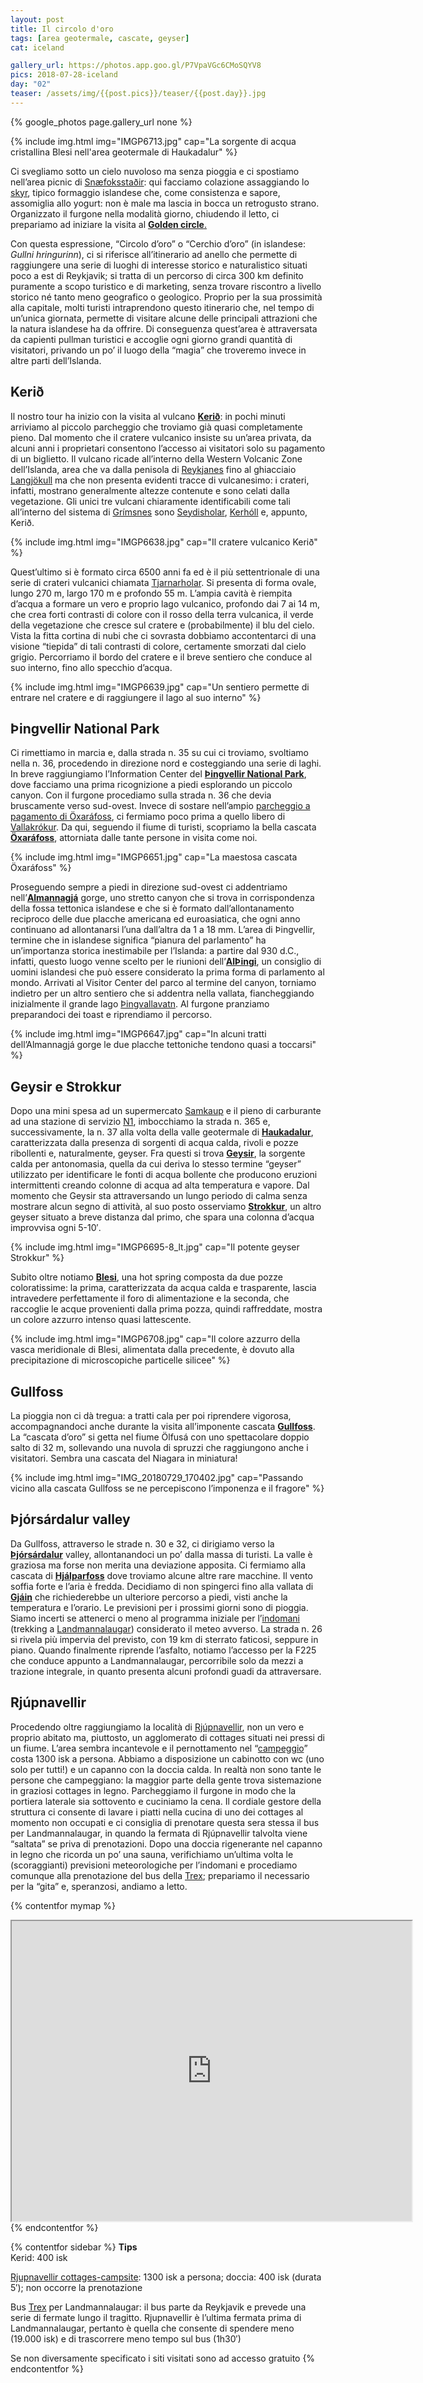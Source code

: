 ```yaml
---
layout: post
title: Il circolo d'oro
tags: [area geotermale, cascate, geyser]
cat: iceland

gallery_url: https://photos.app.goo.gl/P7VpaVGc6CMoSQYV8
pics: 2018-07-28-iceland
day: "02"
teaser: /assets/img/{{post.pics}}/teaser/{{post.day}}.jpg
---
```


{% google_photos page.gallery_url none %}

{% include img.html img="IMGP6713.jpg" cap="La sorgente di acqua cristallina Blesi nell'area geotermale di Haukadalur" %}

Ci svegliamo sotto un cielo nuvoloso ma senza pioggia e ci spostiamo nell’area picnic di [Snæfoksstaðir](http://www.skog.is/index.php?option=com_content&task=view&id=64&Itemid=1): qui facciamo colazione assaggiando lo [skyr](https://it.wikipedia.org/wiki/Skyr), tipico formaggio islandese che, come consistenza e sapore, assomiglia allo yogurt: non è male ma lascia in bocca un retrogusto strano. Organizzato il furgone nella modalità giorno, chiudendo il letto, ci prepariamo ad iniziare la visita al [**Golden circle**.](https://guidetoiceland.is/best-of-iceland/top-9-detours-on-the-golden-circle)

Con questa espressione, “Circolo d’oro” o “Cerchio d’oro” (in islandese: *Gullni hringurinn*), ci si riferisce all’itinerario ad anello che permette di raggiungere una serie di luoghi di interesse storico e naturalistico situati poco a est di Reykjavik; si tratta di un percorso di circa 300 km definito puramente a scopo turistico e di marketing, senza trovare riscontro a livello storico né tanto meno geografico o geologico. Proprio per la sua prossimità alla capitale, molti turisti intraprendono questo itinerario che, nel tempo di un’unica giornata, permette di visitare alcune delle principali attrazioni che la natura islandese ha da offrire. Di conseguenza quest’area è attraversata da capienti pullman turistici e accoglie ogni giorno grandi quantità di visitatori, privando un po’ il luogo della “magia” che troveremo invece in altre parti dell’Islanda.

## Kerið

Il nostro tour ha inizio con la visita al vulcano **[Kerið](https://guidetoiceland.is/travel-iceland/drive/kerid)**: in pochi minuti arriviamo al piccolo parcheggio che troviamo già quasi completamente pieno. Dal momento che il cratere vulcanico insiste su un’area privata, da alcuni anni i proprietari consentono l’accesso ai visitatori solo su pagamento di un biglietto. Il vulcano ricade all’interno della Western Volcanic Zone dell’Islanda, area che va dalla penisola di [Reykjanes](https://www.visitreykjanes.is/en) fino al ghiacciaio [Langjökull](https://guidetoiceland.is/travel-iceland/drive/langjokull) ma che non presenta evidenti tracce di vulcanesimo: i crateri, infatti, mostrano generalmente altezze contenute e sono celati dalla vegetazione. Gli unici tre vulcani chiaramente identificabili come tali all’interno del sistema di [Grímsnes](https://en.wikipedia.org/wiki/Gr%C3%ADmsnes) sono [Seydisholar](http://www.getamap.net/maps/iceland/(ic03)/_seydhisholar/), [Kerhóll](http://www.getamap.net/maps/iceland/(ic09)/_kerholl/) e, appunto, Kerið.

{% include img.html img="IMGP6638.jpg" cap="Il cratere vulcanico Kerið" %}

Quest’ultimo si è formato circa 6500 anni fa ed è il più settentrionale di una serie di crateri vulcanici chiamata [Tjarnarholar](https://icelandroadguide.com/items/tjarnarholar/). Si presenta di forma ovale, lungo 270 m, largo 170 m e profondo 55 m. L’ampia cavità è riempita d’acqua a formare un vero e proprio lago vulcanico, profondo dai 7 ai 14 m, che crea forti contrasti di colore con il rosso della terra vulcanica, il verde della vegetazione che cresce sul cratere e (probabilmente) il blu del cielo. Vista la fitta cortina di nubi che ci sovrasta dobbiamo accontentarci di una visione “tiepida” di tali contrasti di colore, certamente smorzati dal cielo grigio. Percorriamo il bordo del cratere e il breve sentiero che conduce al suo interno, fino allo specchio d’acqua.

{% include img.html img="IMGP6639.jpg" cap="Un sentiero permette di entrare nel cratere e di raggiungere il lago al suo interno" %}

## Þingvellir National Park

Ci rimettiamo in marcia e, dalla strada n. 35 su cui ci troviamo, svoltiamo nella n. 36, procedendo in direzione nord e costeggiando una serie di laghi. In breve raggiungiamo l’Information Center del **[Þingvellir National Park](https://www.thingvellir.is/en/)**, dove facciamo una prima ricognizione a piedi esplorando un piccolo canyon. Con il furgone procediamo sulla strada n. 36 che devia bruscamente verso sud-ovest. Invece di sostare nell’ampio [parcheggio a pagamento di Öxaráfoss](https://www.google.it/maps/place/Oxararfoss+parking/@64.2641469,-21.1164575,312m/data=!3m1!1e3!4m12!1m6!3m5!1s0x48d6811ffb13697b:0x6b756c8b079262f2!2sThingvellir+National+Park!8m2!3d64.2558284!4d-21.1298616!3m4!1s0x48d6811925604fe5:0xcb26706b9cf4c0c9!8m2!3d64.2647462!4d-21.1148469), ci fermiamo poco prima a quello libero di [Vallakrókur](https://www.google.it/maps/place/64%C2%B016'02.0%22N+21%C2%B006'36.0%22W/@64.2672337,-21.1116239,288m/data=!3m2!1e3!4b1!4m6!3m5!1s0x0:0x0!7e2!8m2!3d64.2672318!4d-21.1099894). Da qui, seguendo il fiume di turisti, scopriamo la bella cascata [**Öxaráfoss**](http://www.europeanwaterfalls.com/waterfalls/oxararfoss/), attorniata dalle tante persone in visita come noi.

{% include img.html img="IMGP6651.jpg" cap="La maestosa cascata Öxaráfoss" %}

Proseguendo sempre a piedi in direzione sud-ovest ci addentriamo nell’[**Almannagjá**](https://hiticeland.com/places_and_photos_from_iceland/almannagj%C3%A1) gorge, uno stretto canyon che si trova in corrispondenza della fossa tettonica islandese e che si è formato dall’allontanamento reciproco delle due placche americana ed euroasiatica, che ogni anno continuano ad allontanarsi l’una dall’altra da 1 a 18 mm. L’area di Þingvellir, termine che in islandese significa “pianura del parlamento” ha un’importanza storica inestimabile per l’Islanda: a partire dal 930 d.C., infatti, questo luogo venne scelto per le riunioni dell’[**AlÞingi**](https://visitreykjavik.is/althingi), un consiglio di uomini islandesi che può essere considerato la prima forma di parlamento al mondo. Arrivati al Visitor Center del parco al termine del canyon, torniamo indietro per un altro sentiero che si addentra nella vallata, fiancheggiando inizialmente il grande lago [Þingvallavatn](https://guidetoiceland.is/travel-iceland/drive/thingvallavatn). Al furgone pranziamo preparandoci dei toast e riprendiamo il percorso.

{% include img.html img="IMGP6647.jpg" cap="In alcuni tratti dell’Almannagjá gorge le due placche tettoniche tendono quasi a toccarsi" %}

## Geysir e Strokkur

Dopo una mini spesa ad un supermercato [Samkaup](https://www.samkaup.is/) e il pieno di carburante ad una stazione di servizio [N1](https://www.n1.is/en), imbocchiamo la strada n. 365 e, successivamente, la n. 37 alla volta della valle geotermale di **[Haukadalur](https://guidetoiceland.is/travel-iceland/drive/haukadalur)**, caratterizzata dalla presenza di sorgenti di acqua calda, rivoli e pozze ribollenti e, naturalmente, geyser.
Fra questi si trova [**Geysir**](https://guidetoiceland.is/travel-iceland/drive/geysir), la sorgente calda per antonomasia, quella da cui deriva lo stesso termine “geyser” utilizzato per identificare le fonti di acqua bollente che producono eruzioni intermittenti creando colonne di acqua ad alta temperatura e vapore. Dal momento che Geysir sta attraversando un lungo periodo di calma senza mostrare alcun segno di attività, al suo posto osserviamo [**Strokkur**](https://guidetoiceland.is/travel-iceland/drive/strokkur), un altro geyser situato a breve distanza dal primo, che spara una colonna d’acqua improvvisa ogni 5-10′.

{% include img.html img="IMGP6695-8_lt.jpg" cap="Il potente geyser Strokkur" %}

Subito oltre notiamo [**Blesi**](http://www.volcanic-springs.com/index.php?section=Iceland&icelandsection=geysir&icelandsubsection=centralgroup), una hot spring composta da due pozze coloratissime: la prima, caratterizzata da acqua calda e trasparente, lascia intravedere perfettamente il foro di alimentazione e la seconda, che raccoglie le acque provenienti dalla prima pozza, quindi raffreddate, mostra un colore azzurro intenso quasi lattescente.

{% include img.html img="IMGP6708.jpg" cap="Il colore azzurro della vasca meridionale di Blesi, alimentata dalla precedente, è dovuto alla precipitazione di microscopiche particelle silicee" %}
## Gullfoss

La pioggia non ci dà tregua: a tratti cala per poi riprendere vigorosa, accompagnandoci anche durante la visita all’imponente cascata [**Gullfoss**](https://guidetoiceland.is/travel-iceland/drive/gullfoss). La “cascata d’oro” si getta nel fiume Ölfusá con uno spettacolare doppio salto di 32 m, sollevando una nuvola di spruzzi che raggiungono anche i visitatori. Sembra una cascata del Niagara in miniatura!

{% include img.html img="IMG_20180729_170402.jpg" cap="Passando vicino alla cascata Gullfoss se ne percepiscono l’imponenza e il fragore" %}

## Þjórsárdalur valley

Da Gullfoss, attraverso le strade n. 30 e 32, ci dirigiamo verso la [**Þjórsárdalur**](https://guidetoiceland.is/travel-iceland/drive/thjorsardalur) valley, allontanandoci un po’ dalla massa di turisti. La valle è graziosa ma forse non merita una deviazione apposita. Ci fermiamo alla cascata di [**Hjálparfoss**](https://guidetoiceland.is/travel-iceland/drive/hjalparfoss) dove troviamo alcune altre rare macchine. Il vento soffia forte e l’aria è fredda. Decidiamo di non spingerci fino alla vallata di [**Gjáin**](https://guidetoiceland.is/connect-with-locals/regina/gjain-in-thjorsardalur) che richiederebbe un ulteriore percorso a piedi, visti anche la temperatura e l’orario. Le previsioni per i prossimi giorni sono di pioggia. Siamo incerti se attenerci o meno al programma iniziale per l’[indomani](https://www.van42.com/hike/2018/07/30/iceland_03-landmannalaugar.html) (trekking a [Landmannalaugar](https://guidetoiceland.is/travel-iceland/drive/landmannalaugar)) considerato il meteo avverso. La strada n. 26 si rivela più impervia del previsto, con 19 km di sterrato faticosi, seppure in piano. Quando finalmente riprende l’asfalto, notiamo l’accesso per la F225 che conduce appunto a Landmannalaugar, percorribile solo da mezzi a trazione integrale, in quanto presenta alcuni profondi guadi da attraversare.

## Rjúpnavellir

Procedendo oltre raggiungiamo la località di [Rjúpnavellir](https://www.south.is/en/service/rjupnavellir), non un vero e proprio abitato ma, piuttosto, un agglomerato di cottages situati nei pressi di un fiume. L’area sembra incantevole e il pernottamento nel “[campeggio](https://park4night.com/lieu/109496/camping/rj%C3%BApnavellir-landvegur/iceland/hella#.XCZYAVySPic)” costa 1300 isk a persona. Abbiamo a disposizione un cabinotto con wc (uno solo per tutti!) e un capanno con la doccia calda. In realtà non sono tante le persone che campeggiano: la maggior parte della gente trova sistemazione in graziosi cottages in legno. Parcheggiamo il furgone in modo che la portiera laterale sia sottovento e cuciniamo la cena. Il cordiale gestore della struttura ci consente di lavare i piatti nella cucina di uno dei cottages al momento non occupati e ci consiglia di prenotare questa sera stessa il bus per Landmannalaugar, in quando la fermata di Rjúpnavellir talvolta viene “saltata” se priva di prenotazioni. Dopo una doccia rigenerante nel capanno in legno che ricorda un po’ una sauna, verifichiamo un’ultima volta le (scoraggianti) previsioni meteorologiche per l’indomani e procediamo comunque alla prenotazione del bus della [Trex](https://trex.is/tour/landmannalaugar/); prepariamo il necessario per la “gita” e, speranzosi, andiamo a letto.

{% contentfor mymap %}
<iframe src="https://www.google.com/maps/d/embed?mid=1wfJs7TlguXLAatzk8ttzjf9F-Eioifi_&ehbc=2E312F" width="640" height="480"></iframe>
{% endcontentfor %}

{% contentfor sidebar %}
**Tips**  
Kerid: 400 isk

[Rjupnavellir cottages-campsite](https://rjupnavellir-camping-cottages.business.site/): 1300 isk a persona; doccia: 400 isk (durata 5′); non occorre la prenotazione

Bus [Trex](https://trex.is/tour/landmannalaugar/) per Landmannalaugar: il bus parte da Reykjavik e prevede una serie di fermate lungo il tragitto. Rjupnavellir è l’ultima fermata prima di Landmannalaugar, pertanto è quella che consente di spendere meno (19.000 isk) e di trascorrere meno tempo sul bus (1h30′)

Se non diversamente specificato i siti visitati sono ad accesso gratuito
{% endcontentfor %}